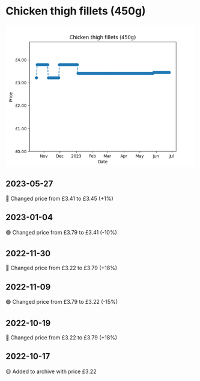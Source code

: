 # Chicken thigh fillets (450g)
![](charts/product-225627011.png)
## 2023-05-27
🔴 Changed price from £3.41 to £3.45 (+1%)
## 2023-01-04
🟢 Changed price from £3.79 to £3.41 (-10%)
## 2022-11-30
🔴 Changed price from £3.22 to £3.79 (+18%)
## 2022-11-09
🟢 Changed price from £3.79 to £3.22 (-15%)
## 2022-10-19
🔴 Changed price from £3.22 to £3.79 (+18%)
## 2022-10-17
🟡 Added to archive with price £3.22